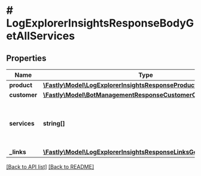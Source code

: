 # # LogExplorerInsightsResponseBodyGetAllServices

## Properties

Name | Type | Description | Notes
------------ | ------------- | ------------- | -------------
**product** | [**\Fastly\Model\LogExplorerInsightsResponseProductProduct**](LogExplorerInsightsResponseProductProduct.md) |  | [optional] 
**customer** | [**\Fastly\Model\BotManagementResponseCustomerCustomer**](BotManagementResponseCustomerCustomer.md) |  | [optional] 
**services** | **string[]** | A ist of services with Log Explorer &amp; Insights enabled. | [optional] 
**_links** | [**\Fastly\Model\LogExplorerInsightsResponseLinksGetAllServicesLinks**](LogExplorerInsightsResponseLinksGetAllServicesLinks.md) |  | [optional] 


[[Back to API list]](../../README.md#endpoints) [[Back to README]](../../README.md)
